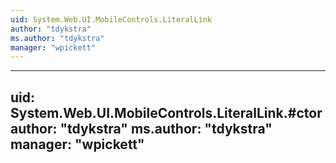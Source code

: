 ```yaml
---
uid: System.Web.UI.MobileControls.LiteralLink
author: "tdykstra"
ms.author: "tdykstra"
manager: "wpickett"
---
```


---
uid: System.Web.UI.MobileControls.LiteralLink.#ctor
author: "tdykstra"
ms.author: "tdykstra"
manager: "wpickett"
---
